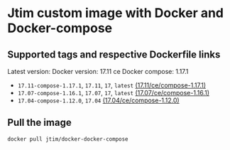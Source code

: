 # Jtim custom image with Docker and Docker-compose

## Supported tags and respective Dockerfile links

Latest version:
Docker version: 17.11 ce
Docker compose: 1.17.1

* `17.11-compose-1.17.1`, `17.11`, `17`, `latest` [(17.11/ce/compose-1.17.1)](https://github.com/j-tim/docker-docker-compose/17.11/ce/compose-1.17.1/Dockerfile)  
* `17.07-compose-1.16.1`, `17.07`, `17`, `latest` [(17.07/ce/compose-1.16.1)](https://github.com/j-tim/docker-docker-compose/17.07/ce/compose-1.16.1/Dockerfile)  
* `17.04-compose-1.12.0`, `17.04` [(17.04/ce/compose-1.12.0)](https://github.com/j-tim/docker-docker-compose/tree/master/17.04/ce/compose-1.12.0/Dockerfile)

## Pull the image 

```shell
docker pull jtim/docker-docker-compose
```

